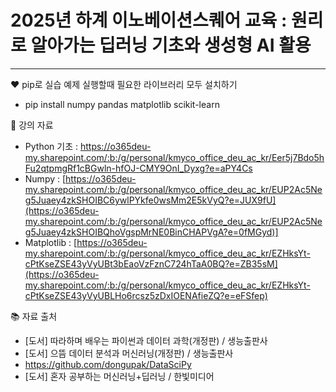 # 2025년 하계 이노베이션스퀘어 교육 : 원리로 알아가는 딥러닝 기초와 생성형 AI 활용
---
:heart: pip로 실습 예제 실행할때 필요한 라이브러리 모두 설치하기
- pip install numpy pandas matplotlib scikit-learn 

:open_book: 강의 자료
- Python 기초 : https://o365deu-my.sharepoint.com/:b:/g/personal/kmyco_office_deu_ac_kr/Eer5j7Bdo5hFu2qtpmgRf1cBGwln-hfOJ-CMY9OnI_Dyxg?e=aPY4Cs
- Numpy : [https://o365deu-my.sharepoint.com/:b:/g/personal/kmyco_office_deu_ac_kr/EUP2Ac5Neg5Juaey4zkSHOIBC6ywlPYkfe0wsMm2E5kVyQ?e=JUX9fU](https://o365deu-my.sharepoint.com/:b:/g/personal/kmyco_office_deu_ac_kr/EUP2Ac5Neg5Juaey4zkSHOIBQhoVgspMrNE0BinCHAPVgA?e=0fMGyd)]
- Matplotlib : [https://o365deu-my.sharepoint.com/:b:/g/personal/kmyco_office_deu_ac_kr/EZHksYt-cPtKseZSE43yVyUBt3bEaoVzFznC724hTaA0BQ?e=ZB35sM](https://o365deu-my.sharepoint.com/:b:/g/personal/kmyco_office_deu_ac_kr/EZHksYt-cPtKseZSE43yVyUBLHo6rcsz5zDxIOENAfieZQ?e=eFSfep)

:books: 자료 출처 
- [도서] 따라하며 배우는 파이썬과 데이터 과학(개정판) / 생능출판사
- [도서] 으뜸 데이터 분석과 머신러닝(개정판) / 생능출판사
- https://github.com/dongupak/DataSciPy
- [도서] 혼자 공부하는 머신러닝+딥러닝 / 한빛미디어
